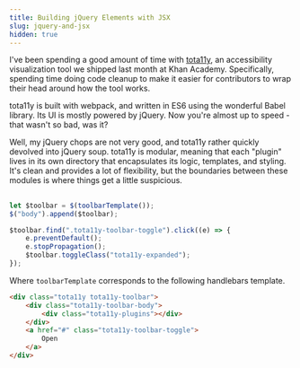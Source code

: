 ```yaml
---
title: Building jQuery Elements with JSX
slug: jquery-and-jsx
hidden: true
---
```


I've been spending a good amount of time with [tota11y](https://khan.github.io/tota11y), an accessibility visualization tool we shipped last month at Khan Academy. Specifically, spending time doing code cleanup to make it easier for contributors to wrap their head around how the tool works.

tota11y is built with webpack, and written in ES6 using the wonderful Babel library. Its UI is mostly powered by jQuery. Now you're almost up to speed - that wasn't so bad, was it?

Well, my jQuery chops are not very good, and tota11y rather quickly devolved into jQuery soup. tota11y is modular, meaning that each "plugin" lives in its own directory that encapsulates its logic, templates, and styling. It's clean and provides a lot of flexibility, but the boundaries between these modules is where things get a little suspicious.

##

```js
let $toolbar = $(toolbarTemplate());
$("body").append($toolbar);

$toolbar.find(".tota11y-toolbar-toggle").click((e) => {
    e.preventDefault();
    e.stopPropagation();
    $toolbar.toggleClass("tota11y-expanded");
});
```

Where `toolbarTemplate` corresponds to the following handlebars template.

```html
<div class="tota11y tota11y-toolbar">
    <div class="tota11y-toolbar-body">
        <div class="tota11y-plugins"></div>
    </div>
    <a href="#" class="tota11y-toolbar-toggle">
        Open
    </a>
</div>
```


